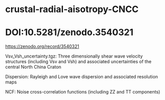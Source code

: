 # crustal-radial-aisotropy-CNCC
# DOI:10.5281/zenodo.3540321

https://zenodo.org/record/3540321

Vsv_Vsh_uncertainty.tgz:
Three dimensionally shear wave velocity structures (including Vsv and Vsh) and associated uncertainties of the central North China Craton

Dispersion:
Rayleigh and Love wave dispersion and associated resolution maps

NCF:
Noise cross-correlation functions (including ZZ and TT components)

